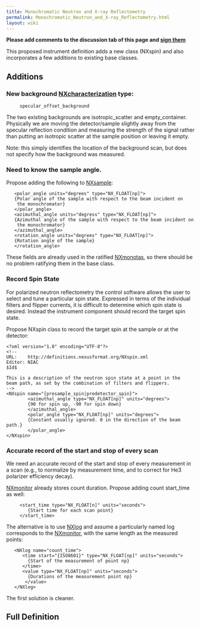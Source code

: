```yaml
---
title: Monochromatic Neutron and X-ray Reflectometry
permalink: Monochromatic_Neutron_and_X-ray_Reflectometry.html
layout: wiki
---
```


**Please add comments to the discussion tab of this page and [sign
them](Help:Contents.html#Signatures "wikilink")**

This proposed instrument definition adds a new class (NXspin) and also
incorporates a few additions to existing base classes.

Additions
---------

### New background [NXcharacterization](NXcharacterization.html "wikilink") type:

`     specular_offset_background`

The two existing backgrounds are isotropic\_scatter and
empty\_container. Physically we are moving the detector/sample slightly
away from the specular reflection condition and measuring the strength
of the signal rather than putting an isotropic scatter at the sample
position or leaving it empty.

Note: this simply identifies the location of the background scan, but
does not specify how the background was measured.

### Need to know the sample angle.

Propose adding the following to [NXsample](NXsample.html "wikilink"):

       <polar_angle units="degrees" type="NX_FLOAT[np]">
       {Polar angle of the sample with respect to the beam incident on
        the monochromator}
       </polar_angle>
       <azimuthal_angle units="degress" type="NX_FLOAT[np]">
       {Azimuthal angle of the sample with respect to the beam incident on
        the monochromator}
       </azimuthal_angle>
       <rotation_angle units="degrees" type="NX_FLOAT[np]">
       {Rotation angle of the sample}
       </rotation_angle>

These fields are already used in the ratified
[NXmonotas](Monochromatic_Neutron_and_X-ray_Triple-Axis_Spectrometer.html "wikilink"),
so there should be no problem ratifying them in the base class.

### Record Spin State

For polarized neutron reflectometry the control software allows the user
to select and tune a particular spin state. Expressed in terms of the
individual filters and flipper currents, it is difficult to determine
which spin state is desired. Instead the instrument component should
record the target spin state.

Propose NXspin class to record the target spin at the sample or at the
detector:

       
    <?xml version="1.0" encoding="UTF-8"?>
    <!--
    URL:    http://definitions.nexusformat.org/NXspin.xml
    Editor: NIAC
    $Id$
        
    This is a description of the neutron spin state at a point in the
    beam path, as set by the combination of filters and flippers.
    -->
    <NXspin name="{presample_spin|predetector_spin}">
            <azimuthal_angle type="NX_FLOAT[np]" units="degrees">
            {90 for spin up, -90 for spin down}
            </azimuthal_angle>
            <polar_angle type="NX_FLOAT[np]" units="degrees">
            {Constant usually ignored. 0 in the direction of the beam path.}
            </polar_angle>
    </NXspin>

### Accurate record of the start and stop of every scan

We need an accurate record of the start and stop of every measurement in
a scan (e.g., to normalize by measurement time, and to correct for He3
polarizer efficiency decay).

[NXmonitor](NXmonitor.html "wikilink") already stores count duration. Propose
adding count start\_time as well:

         <start_time type="NX_FLOAT[n]" units="seconds">
            {Start time for each scan point}
         </start_time>

The alternative is to use [NXlog](NXlog.html "wikilink") and assume a
particularly named log corresponds to the
[NXmonitor](NXmonitor.html "wikilink"), with the same length as the measured
points:

            
       <NXlog name="count_time">
          <time start="{ISO8601}" type="NX_FLOAT[np]" units="seconds">
            {Start of the measurement of point np}
          </time>
          <value type="NX_FLOAT[np]" units="seconds">
            {Durations of the measurement point np}
           </value>
       </NXlog>

The first solution is cleaner.

Full Definition
---------------

<nxformat file="NXmonoref.xml" tree="yes"></nxformat>
